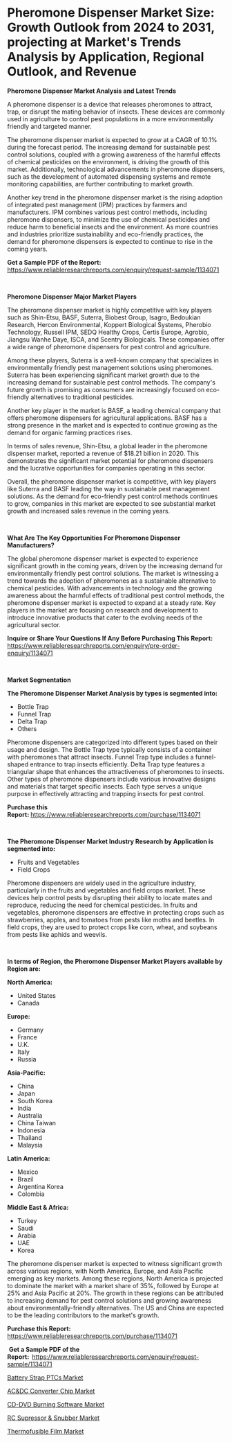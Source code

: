 <p><h1>Pheromone Dispenser Market Size: Growth Outlook from 2024 to 2031, projecting at Market's Trends Analysis by Application, Regional Outlook, and Revenue</h1></p><p><strong>Pheromone Dispenser Market Analysis and Latest Trends</strong></p>
<p><p>A pheromone dispenser is a device that releases pheromones to attract, trap, or disrupt the mating behavior of insects. These devices are commonly used in agriculture to control pest populations in a more environmentally friendly and targeted manner.</p><p>The pheromone dispenser market is expected to grow at a CAGR of 10.1% during the forecast period. The increasing demand for sustainable pest control solutions, coupled with a growing awareness of the harmful effects of chemical pesticides on the environment, is driving the growth of this market. Additionally, technological advancements in pheromone dispensers, such as the development of automated dispensing systems and remote monitoring capabilities, are further contributing to market growth.</p><p>Another key trend in the pheromone dispenser market is the rising adoption of integrated pest management (IPM) practices by farmers and manufacturers. IPM combines various pest control methods, including pheromone dispensers, to minimize the use of chemical pesticides and reduce harm to beneficial insects and the environment. As more countries and industries prioritize sustainability and eco-friendly practices, the demand for pheromone dispensers is expected to continue to rise in the coming years.</p></p>
<p><strong>Get a Sample PDF of the Report:&nbsp;</strong> <a href="https://www.reliableresearchreports.com/enquiry/request-sample/1134071">https://www.reliableresearchreports.com/enquiry/request-sample/1134071</a></p>
<p>&nbsp;</p>
<p><strong>Pheromone Dispenser Major Market Players</strong></p>
<p><p>The pheromone dispenser market is highly competitive with key players such as Shin-Etsu, BASF, Suterra, Biobest Group, Isagro, Bedoukian Research, Hercon Environmental, Koppert Biological Systems, Pherobio Technology, Russell IPM, SEDQ Healthy Crops, Certis Europe, Agrobio, Jiangsu Wanhe Daye, ISCA, and Scentry Biologicals. These companies offer a wide range of pheromone dispensers for pest control and agriculture.</p><p>Among these players, Suterra is a well-known company that specializes in environmentally friendly pest management solutions using pheromones. Suterra has been experiencing significant market growth due to the increasing demand for sustainable pest control methods. The company's future growth is promising as consumers are increasingly focused on eco-friendly alternatives to traditional pesticides.</p><p>Another key player in the market is BASF, a leading chemical company that offers pheromone dispensers for agricultural applications. BASF has a strong presence in the market and is expected to continue growing as the demand for organic farming practices rises.</p><p>In terms of sales revenue, Shin-Etsu, a global leader in the pheromone dispenser market, reported a revenue of $18.21 billion in 2020. This demonstrates the significant market potential for pheromone dispensers and the lucrative opportunities for companies operating in this sector.</p><p>Overall, the pheromone dispenser market is competitive, with key players like Suterra and BASF leading the way in sustainable pest management solutions. As the demand for eco-friendly pest control methods continues to grow, companies in this market are expected to see substantial market growth and increased sales revenue in the coming years.</p></p>
<p>&nbsp;</p>
<p><strong>What Are The Key Opportunities For Pheromone Dispenser Manufacturers?</strong></p>
<p><p>The global pheromone dispenser market is expected to experience significant growth in the coming years, driven by the increasing demand for environmentally friendly pest control solutions. The market is witnessing a trend towards the adoption of pheromones as a sustainable alternative to chemical pesticides. With advancements in technology and the growing awareness about the harmful effects of traditional pest control methods, the pheromone dispenser market is expected to expand at a steady rate. Key players in the market are focusing on research and development to introduce innovative products that cater to the evolving needs of the agricultural sector.</p></p>
<p><strong>Inquire or Share Your Questions If Any Before Purchasing This Report:</strong> <a href="https://www.reliableresearchreports.com/enquiry/pre-order-enquiry/1134071">https://www.reliableresearchreports.com/enquiry/pre-order-enquiry/1134071</a></p>
<p>&nbsp;</p>
<p><strong>Market Segmentation</strong></p>
<p><strong>The Pheromone Dispenser Market Analysis by types is segmented into:</strong></p>
<p><ul><li>Bottle Trap</li><li>Funnel Trap</li><li>Delta Trap</li><li>Others</li></ul></p>
<p><p>Pheromone dispensers are categorized into different types based on their usage and design. The Bottle Trap type typically consists of a container with pheromones that attract insects. Funnel Trap type includes a funnel-shaped entrance to trap insects efficiently. Delta Trap type features a triangular shape that enhances the attractiveness of pheromones to insects. Other types of pheromone dispensers include various innovative designs and materials that target specific insects. Each type serves a unique purpose in effectively attracting and trapping insects for pest control.</p></p>
<p><strong>Purchase this Report:&nbsp;</strong><a href="https://www.reliableresearchreports.com/purchase/1134071">https://www.reliableresearchreports.com/purchase/1134071</a></p>
<p>&nbsp;</p>
<p><strong>The Pheromone Dispenser Market Industry Research by Application is segmented into:</strong></p>
<p><ul><li>Fruits and Vegetables</li><li>Field Crops</li></ul></p>
<p><p>Pheromone dispensers are widely used in the agriculture industry, particularly in the fruits and vegetables and field crops market. These devices help control pests by disrupting their ability to locate mates and reproduce, reducing the need for chemical pesticides. In fruits and vegetables, pheromone dispensers are effective in protecting crops such as strawberries, apples, and tomatoes from pests like moths and beetles. In field crops, they are used to protect crops like corn, wheat, and soybeans from pests like aphids and weevils.</p></p>
<p>&nbsp;</p>
<p><strong>In terms of Region, the Pheromone Dispenser Market Players available by Region are:</strong></p>
<p>
    <p> <strong> North America: </strong>
        <ul>
            <li>United States</li>
            <li>Canada</li>
        </ul>
        </p> 
    <p> <strong> Europe: </strong>
        <ul>
            <li>Germany</li>
            <li>France</li>
            <li>U.K.</li>
            <li>Italy</li>
            <li>Russia</li>
        </ul>
        </p> 
    <p> <strong> Asia-Pacific: </strong>
        <ul>
            <li>China</li>
            <li>Japan</li>
            <li>South Korea</li>
            <li>India</li>
            <li>Australia</li>
            <li>China Taiwan</li>
            <li>Indonesia</li>
            <li>Thailand</li>
            <li>Malaysia</li>
        </ul>
        </p> 
    <p> <strong> Latin America: </strong>
        <ul>
            <li>Mexico</li>
            <li>Brazil</li>
            <li>Argentina Korea</li>
            <li>Colombia</li>
        </ul>
        </p> 
    <p> <strong> Middle East & Africa: </strong>
        <ul>
            <li>Turkey</li>
            <li>Saudi</li>
            <li>Arabia</li>
            <li>UAE</li>
            <li>Korea</li>
        </ul>
    </p>
    </p>
<p><p>The pheromone dispenser market is expected to witness significant growth across various regions, with North America, Europe, and Asia Pacific emerging as key markets. Among these regions, North America is projected to dominate the market with a market share of 35%, followed by Europe at 25% and Asia Pacific at 20%. The growth in these regions can be attributed to increasing demand for pest control solutions and growing awareness about environmentally-friendly alternatives. The US and China are expected to be the leading contributors to the market's growth.</p></p>
<p><strong>Purchase this Report: </strong><a href="https://www.reliableresearchreports.com/purchase/1134071">https://www.reliableresearchreports.com/purchase/1134071</a></p>
<p>&nbsp;<strong>Get a Sample PDF of the Report:&nbsp;&nbsp;</strong><a href="https://www.reliableresearchreports.com/enquiry/request-sample/1134071">https://www.reliableresearchreports.com/enquiry/request-sample/1134071</a></p>
<p><strong></strong></p>
<p><p><a href="https://github.com/dx0328/Market-Research-Report-List-1/blob/main/battery-strap-ptcs-market.md">Battery Strap PTCs Market</a></p><p><a href="https://github.com/mahnoor2003/Market-Research-Report-List-3/blob/main/acdc-converter-chip-market.md">AC&DC Converter Chip Market</a></p><p><a href="https://github.com/juancolorado15/Market-Research-Report-List-1/blob/main/cd-dvd-burning-software-market.md">CD-DVD Burning Software Market</a></p><p><a href="https://github.com/BryceTownsendr/Market-Research-Report-List-3/blob/main/rc-supressor-snubber-market.md">RC Supressor & Snubber Market</a></p><p><a href="https://github.com/mohamedbakry57/Market-Research-Report-List-2/blob/main/thermofusible-film-market.md">Thermofusible Film Market</a></p></p>